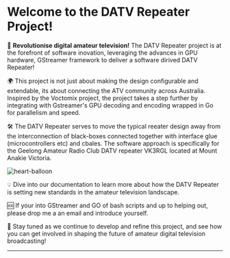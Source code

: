 # Welcome to the DATV Repeater Project!

🚀 **Revolutionise digital amateur television!** The DATV Repeater project is at the forefront of software inovation, leveraging the advances in GPU hardware, GStreamer framework to deliver a software dirived DATV Repeater!

🌍 This project is not just about making the design configurable and extendable, its about connecting the ATV community across Australia. Inspired by the Voctomix project, the project takes a step further by integrating with Gstreamer's GPU decoding and encoding wrapped in Go for parallelism and speed.

🛠️ The DATV Repeater serves to move the typical reeater design away from the interconnection of black-boxes connected together with interface glue (microcontrollers etc) and cbales. The software approach is specifically for the Geelong Amateur Radio Club DATV repeater VK3RGL located at Mount Anakie Victoria.

![heart-balloon](https://github.com/TVforME/Repeater/assets/168706311/12790c20-e510-44c1-8b5d-d36204743c48)

💡 Dive into our documentation to learn more about how the DATV Repeater is setting new standards in the amateur television landscape.

🆘 If your into GStreamer and GO of bash scripts and up to helping out, please drop me a an email and introduce yourself.

🔗 Stay tuned as we continue to develop and refine this project, and see how you can get involved in shaping the future of amateur digital television broadcasting! 

---
